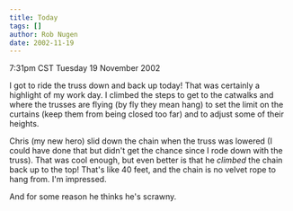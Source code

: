 ```yaml
---
title: Today
tags: []
author: Rob Nugen
date: 2002-11-19
---
```


<p class=date>7:31pm CST Tuesday 19 November 2002</p>

<p>I got to ride the truss down and back up today!  That was certainly
a highlight of my work day.  I climbed the steps to get to the
catwalks and where the trusses are flying (by fly they mean hang) to
set the limit on the curtains (keep them from being closed too far)
and to adjust some of their heights.</p>

<p>Chris (my new hero) slid down the chain when the truss was lowered
(I could have done that but didn't get the chance since I rode down
with the truss).  That was cool enough, but even better is that he
<em>climbed</em> the chain back up to the top!  That's like 40 feet,
and the chain is no velvet rope to hang from.  I'm impressed.</p>

<p>And for some reason he thinks he's scrawny.</p>

